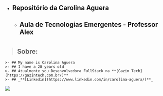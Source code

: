 - ## Repositório da Carolina Aguera
    - ## Aula de Tecnologias Emergentes - Professor Alex

#

> ## **Sobre:**
    >- ## My name is Carolina Aguera
    >- ## I have a 20 years old
    >- ## Atualmente sou Desenvolvedora FullStack na **[Gazin Tech](https://gazintech.com.br/)**
    >- ## _**[Linkedin](https://www.linkedin.com/in/carolina-aguera/)**_

<img src="https://www.alfaumuarama.edu.br/fau/images/logo_novo.png?v=1658881864">